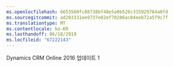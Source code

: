 ```yaml
---
ms.openlocfilehash: 6653560fc88738bf48e5a0b526c315929784a0fd
ms.sourcegitcommit: ad203331ee9737e82ef70206ac04eeb72a5f9c7f
ms.translationtype: MT
ms.contentlocale: ko-KR
ms.lasthandoff: 06/18/2019
ms.locfileid: "67222143"
---
```

Dynamics CRM Online 2016 업데이트 1